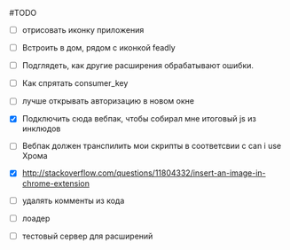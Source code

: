 #TODO

- [ ] отрисовать иконку приложения
- [ ] Встроить в дом, рядом с иконкой feadly
- [ ] Подглядеть, как другие расширения обрабатывают ошибки.
- [ ] Как спрятать consumer_key
- [ ] лучше открывать авторизацию в новом окне
- [x] Подключить сюда вебпак, чтобы собирал мне итоговый js из инклюдов
- [ ] Вебпак должен транспилить мои скрипты в соответсвии с can i use Хрома
- [x] http://stackoverflow.com/questions/11804332/insert-an-image-in-chrome-extension
- [ ] удалять комменты из кода
- [ ] лоадер
- [ ] тестовый сервер для расширений


